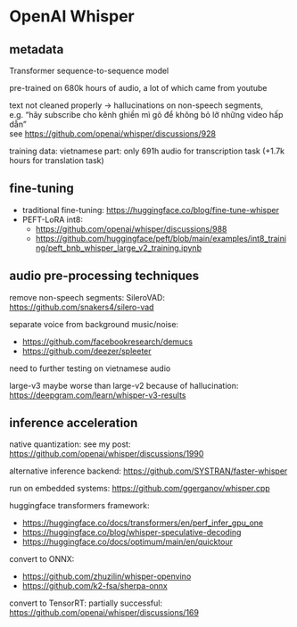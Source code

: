 # OpenAI Whisper

## metadata

Transformer sequence-to-sequence model

pre-trained on 680k hours of audio, a lot of which came from youtube

text not cleaned properly → hallucinations on non-speech segments,<br />
e.g. “hãy subscribe cho kênh ghiền mì gõ để không bỏ lỡ những video hấp dẫn”<br />
see https://github.com/openai/whisper/discussions/928

training data: vietnamese part: only 691h audio for transcription task (+1.7k hours for translation task)

## fine-tuning

- traditional fine-tuning: https://huggingface.co/blog/fine-tune-whisper
- PEFT-LoRA int8:
  - https://github.com/openai/whisper/discussions/988
  - https://github.com/huggingface/peft/blob/main/examples/int8_training/peft_bnb_whisper_large_v2_training.ipynb

## audio pre-processing techniques

remove non-speech segments: SileroVAD: https://github.com/snakers4/silero-vad

separate voice from background music/noise:
- https://github.com/facebookresearch/demucs
- https://github.com/deezer/spleeter

need to further testing on vietnamese audio

large-v3 maybe worse than large-v2 because of hallucination: https://deepgram.com/learn/whisper-v3-results

## inference acceleration

native quantization: see my post: https://github.com/openai/whisper/discussions/1990

alternative inference backend: https://github.com/SYSTRAN/faster-whisper

run on embedded systems: https://github.com/ggerganov/whisper.cpp

huggingface transformers framework:
- https://huggingface.co/docs/transformers/en/perf_infer_gpu_one
- https://huggingface.co/blog/whisper-speculative-decoding
- https://huggingface.co/docs/optimum/main/en/quicktour

convert to ONNX:
- https://github.com/zhuzilin/whisper-openvino
- https://github.com/k2-fsa/sherpa-onnx

convert to TensorRT: partially successful: https://github.com/openai/whisper/discussions/169
